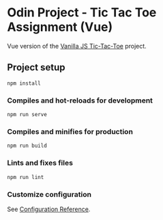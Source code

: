 # Odin Project - Tic Tac Toe Assignment (Vue)
Vue version of the [Vanilla JS Tic-Tac-Toe](https://github.com/macs054/odinproject-tictactoe) project. 

## Project setup
```
npm install
```

### Compiles and hot-reloads for development
```
npm run serve
```

### Compiles and minifies for production
```
npm run build
```

### Lints and fixes files
```
npm run lint
```

### Customize configuration
See [Configuration Reference](https://cli.vuejs.org/config/).
